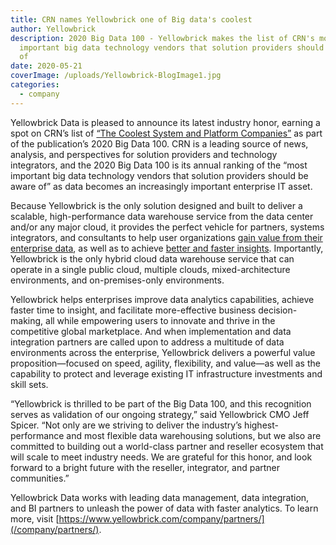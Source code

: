 ```yaml
---
title: CRN names Yellowbrick one of Big data's coolest
author: Yellowbrick
description: 2020 Big Data 100 - Yellowbrick makes the list of CRN's most
  important big data technology vendors that solution providers should be aware
  of
date: 2020-05-21
coverImage: /uploads/Yellowbrick-BlogImage1.jpg
categories:
  - company
---
```


Yellowbrick Data is pleased to announce its latest industry honor, earning a spot on CRN’s list of [“The Coolest System and Platform Companies”](https://www.crn.com/slide-shows/cloud/the-coolest-system-and-platform-companies-of-the-2020-big-data-100/16) as part of the publication’s 2020 Big Data 100. CRN is a leading source of news, analysis, and perspectives for solution providers and technology integrators, and the 2020 Big Data 100 is its annual ranking of the “most important big data technology vendors that solution providers should be aware of” as data becomes an increasingly important enterprise IT asset.  
 
Because Yellowbrick is the only solution designed and built to deliver a scalable, high-performance data warehouse service from the data center and/or any major cloud, it provides the perfect vehicle for partners, systems integrators, and consultants to help user organizations [gain value from their enterprise data](/press-releases/digital-outcomes-now-signs-strategic-partnership-with-yellowbrick-data/), as well as to achieve [better and faster insights](/blog/clarity-innovations-gives-the-intelligence-community-better-faster-insight-with-yellowbrick-data/). Importantly, Yellowbrick is the only hybrid cloud data warehouse service that can operate in a single public cloud, multiple clouds, mixed-architecture environments, and on-premises-only environments.  
 
Yellowbrick helps enterprises improve data analytics capabilities, achieve faster time to insight, and facilitate more-effective business decision-making, all while empowering users to innovate and thrive in the competitive global marketplace. And when implementation and data integration partners are called upon to address a multitude of data environments across the enterprise, Yellowbrick delivers a powerful value proposition—focused on speed, agility, flexibility, and value—as well as the capability to protect and leverage existing IT infrastructure investments and skill sets.  
 
“Yellowbrick is thrilled to be part of the Big Data 100, and this recognition serves as validation of our ongoing strategy,” said Yellowbrick CMO Jeff Spicer. “Not only are we striving to deliver the industry’s highest-performance and most flexible data warehousing solutions, but we also are committed to building out a world-class partner and reseller ecosystem that will scale to meet industry needs. We are grateful for this honor, and look forward to a bright future with the reseller, integrator, and partner communities.”  
 
Yellowbrick Data works with leading data management, data integration, and BI partners to unleash the power of data with faster analytics. To learn more, visit [https://www.yellowbrick.com/company/partners/](/company/partners/).